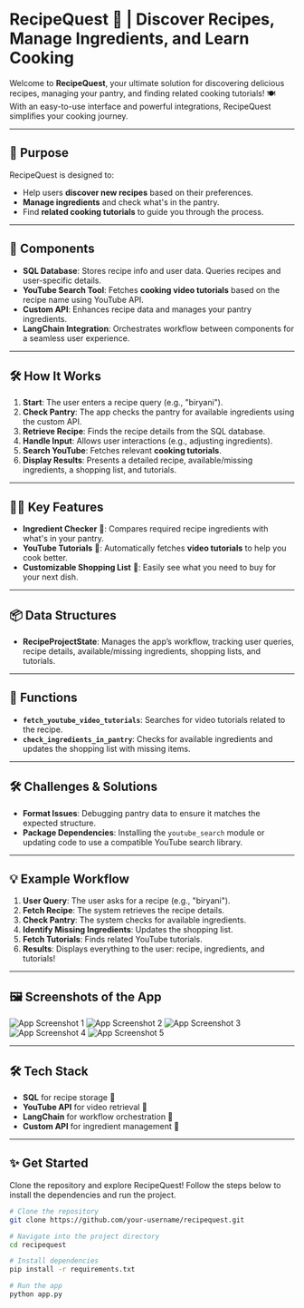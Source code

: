 # **RecipeQuest 🍲 | Discover Recipes, Manage Ingredients, and Learn Cooking**

Welcome to **RecipeQuest**, your ultimate solution for discovering delicious recipes, managing your pantry, and finding related cooking tutorials! 🍽️ With an easy-to-use interface and powerful integrations, RecipeQuest simplifies your cooking journey.

---

## 🚀 **Purpose**
RecipeQuest is designed to:
- Help users **discover new recipes** based on their preferences.
- **Manage ingredients** and check what's in the pantry.
- Find **related cooking tutorials** to guide you through the process.

---

## 🔧 **Components**
- **SQL Database**: Stores recipe info and user data. Queries recipes and user-specific details.
- **YouTube Search Tool**: Fetches **cooking video tutorials** based on the recipe name using YouTube API.
- **Custom API**: Enhances recipe data and manages your pantry ingredients.
- **LangChain Integration**: Orchestrates workflow between components for a seamless user experience.

---

## 🛠️ **How It Works**
1. **Start**: The user enters a recipe query (e.g., "biryani").  
2. **Check Pantry**: The app checks the pantry for available ingredients using the custom API.
3. **Retrieve Recipe**: Finds the recipe details from the SQL database.
4. **Handle Input**: Allows user interactions (e.g., adjusting ingredients).
5. **Search YouTube**: Fetches relevant **cooking tutorials**.
6. **Display Results**: Presents a detailed recipe, available/missing ingredients, a shopping list, and tutorials.

---

## 🧑‍🍳 **Key Features**
- **Ingredient Checker** 🧺: Compares required recipe ingredients with what's in your pantry.
- **YouTube Tutorials** 🎥: Automatically fetches **video tutorials** to help you cook better.
- **Customizable Shopping List** 🛒: Easily see what you need to buy for your next dish.

---

## 📦 **Data Structures**
- **RecipeProjectState**: Manages the app’s workflow, tracking user queries, recipe details, available/missing ingredients, shopping lists, and tutorials.

---

## 📑 **Functions**
- **`fetch_youtube_video_tutorials`**: Searches for video tutorials related to the recipe.
- **`check_ingredients_in_pantry`**: Checks for available ingredients and updates the shopping list with missing items.

---

## 🛠️ **Challenges & Solutions**
- **Format Issues**: Debugging pantry data to ensure it matches the expected structure.
- **Package Dependencies**: Installing the `youtube_search` module or updating code to use a compatible YouTube search library.

---

## 💡 **Example Workflow**
1. **User Query**: The user asks for a recipe (e.g., "biryani").
2. **Fetch Recipe**: The system retrieves the recipe details.
3. **Check Pantry**: The system checks for available ingredients.
4. **Identify Missing Ingredients**: Updates the shopping list.
5. **Fetch Tutorials**: Finds related YouTube tutorials.
6. **Results**: Displays everything to the user: recipe, ingredients, and tutorials!

---

## 🖼️ **Screenshots of the App**
![App Screenshot 1](/Users/Dekll/Desktop/QuerySentiment/emumba/Week#3/RecpieQuest#1.png)
![App Screenshot 2](URL_TO_IMAGE_2)
![App Screenshot 3](URL_TO_IMAGE_3)
![App Screenshot 4](URL_TO_IMAGE_4)
![App Screenshot 5](URL_TO_IMAGE_5)

---

## 🛠️ **Tech Stack**
- **SQL** for recipe storage 📂
- **YouTube API** for video retrieval 🎥
- **LangChain** for workflow orchestration 🔗
- **Custom API** for ingredient management 🍏

---

## ✨ **Get Started**
Clone the repository and explore RecipeQuest! Follow the steps below to install the dependencies and run the project.

```bash
# Clone the repository
git clone https://github.com/your-username/recipequest.git

# Navigate into the project directory
cd recipequest

# Install dependencies
pip install -r requirements.txt

# Run the app
python app.py



